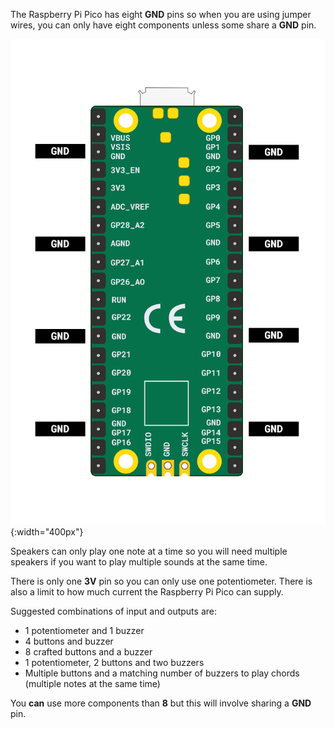 The Raspberry Pi Pico has eight **GND** pins so when you are using jumper wires, you can only have eight components unless some share a **GND** pin. 

![An illustration of the Raspberry Pi Pico with the ground pins highlighted.](images/gnd-pins.png){:width="400px"}

Speakers can only play one note at a time so you will need multiple speakers if you want to play multiple sounds at the same time. 

There is only one **3V** pin so you can only use one potentiometer. There is also a limit to how much current the Raspberry Pi Pico can supply. 

Suggested combinations of input and outputs are:
+ 1 potentiometer and 1 buzzer 
+ 4 buttons and buzzer
+ 8 crafted buttons and a buzzer
+ 1 potentiometer, 2 buttons and two buzzers
+ Multiple buttons and a matching number of buzzers to play chords (multiple notes at the same time)

You **can** use more components than **8** but this will involve sharing a **GND** pin.